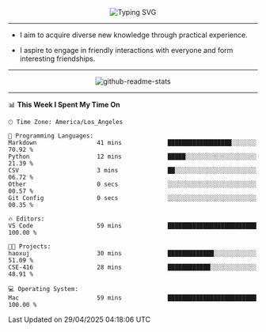 <p align="center">
  <img src="https://readme-typing-svg.demolab.com?font=Fira+Code&weight=500&size=32&duration=2500&pause=1600&center=true&vCenter=true&random=false&width=1024&height=64&lines=Hi+there+%F0%9F%91%8B;I'm+delighted+you+could+make+it+here+%F0%9F%8E%89;I'm+Harry%2C+a+college+student+still+finding+my+way" alt="Typing SVG" />
</p>


---


- I aim to acquire diverse new knowledge through practical experience.

- I aspire to engage in friendly interactions with everyone and form interesting friendships.


---


<p align="center">
  <img src="https://github-readme-stats.vercel.app/api?username=Harry-Jing&show_icons=true" alt="github-readme-stats"/>
</p>


---

<!--START_SECTION:waka-->
📊 **This Week I Spent My Time On** 

```text
🕑︎ Time Zone: America/Los_Angeles

💬 Programming Languages: 
Markdown                 41 mins             ██████████████████░░░░░░░   70.92 % 
Python                   12 mins             █████░░░░░░░░░░░░░░░░░░░░   21.39 % 
CSV                      3 mins              ██░░░░░░░░░░░░░░░░░░░░░░░   06.72 % 
Other                    0 secs              ░░░░░░░░░░░░░░░░░░░░░░░░░   00.57 % 
Git Config               0 secs              ░░░░░░░░░░░░░░░░░░░░░░░░░   00.35 % 

🔥 Editors: 
VS Code                  59 mins             █████████████████████████   100.00 % 

🐱‍💻 Projects: 
haoxuj                   30 mins             █████████████░░░░░░░░░░░░   51.09 % 
CSE-416                  28 mins             ████████████░░░░░░░░░░░░░   48.91 % 

💻 Operating System: 
Mac                      59 mins             █████████████████████████   100.00 % 
```


 Last Updated on 29/04/2025 04:18:06 UTC
<!--END_SECTION:waka-->
